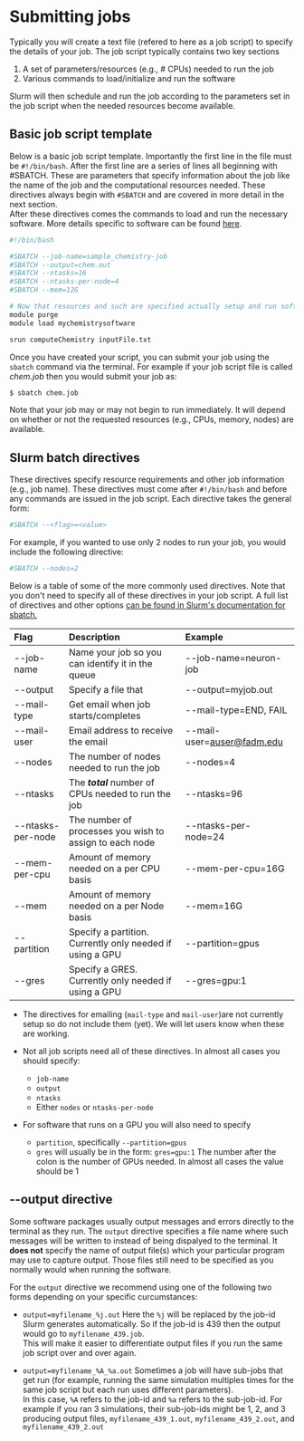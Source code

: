 # Submitting jobs

Typically you will create a text file (refered to here as a job script) to specify the details of your job.  The job script typically contains two key sections

1. A set of parameters/resources (e.g., # CPUs) needed to run the job
2. Various commands to load/initialize and run the software

Slurm will then schedule and run the job according to the parameters set in the job script when the needed resources become available. 

## Basic job script template

Below is a basic job script template.  Importantly the first line in the file must be `#!/bin/bash`.  After the first line are a series of lines all beginning with #SBATCH.  These are parameters
that specify information about the job like the name of the job and the computational resources needed.  These directives always begin with `#SBATCH` and are covered in more detail in the next section.  
After these directives comes the commands to load and run the necessary software.  More details specific to software can be found [here](../software/README.md).

```bash
#!/bin/bash

#SBATCH --job-name=sample_chemistry-job
#SBATCH --output=chem.out
#SBATCH --ntasks=16
#SBATCH --ntasks-per-node=4
#SBATCH --mem=12G

# Now that resources and such are specified actually setup and run software
module purge
module load mychemistrysoftware

srun computeChemistry inputFile.txt
```

Once you have created your script, you can submit your job using the `sbatch` command via the terminal.  For example if your job script file is called *chem.job* then you would submit your job as:

```bash
$ sbatch chem.job
```

Note that your job may or may not begin to run immediately.  It will depend on whether or not the requested resources (e.g., CPUs, memory, nodes) are available.

## Slurm batch directives

These directives specify resource requirements and other job information (e.g., job name). These directives must come after `#!/bin/bash` and before any commands are issued in the job script. 
Each directive takes the general form:

```bash
#SBATCH --<flag>=<value>
```

For example, if you wanted to use only 2 nodes to run your job, you would include the following directive:

```bash
#SBATCH --nodes=2
```

Below is a table of some of the more commonly used directives.  Note that you don't need to specify all of these directives in your job script.
A full list of directives and other options [can be found in Slurm's documentation for sbatch.](https://slurm.schedmd.com/sbatch.html)

| Flag                | Description                                         | Example                    |
| :------------------ | :-------------------------------------------------- | :------------------------- |
| --job-name          | Name your job so you can identify it in the queue   | --job-name=neuron-job      |
| --output            | Specify a file that                                 | --output=myjob.out         |
| --mail-type         | Get email when job starts/completes                 | --mail-type=END, FAIL      |
| --mail-user         | Email address to receive the email                  | --mail-user=auser@fadm.edu |
| --nodes             | The number of nodes needed to run the job           | --nodes=4                  |
| --ntasks            | The ***total*** number of CPUs needed to run the job | --ntasks=96               |
| --ntasks-per-node   | The number of processes you wish to assign to each node | --ntasks-per-node=24   |
| --mem-per-cpu       | Amount of memory needed on a per CPU basis          | --mem-per-cpu=16G          |
| --mem               | Amount of memory needed on a per Node basis         | --mem=16G                  |
| --partition         | Specify a partition. Currently only needed if using a GPU | --partition=gpus     |
| --gres              | Specify a GRES. Currently only needed if using a GPU | --gres=gpu:1              |

- The directives for emailing (`mail-type` and `mail-user`)are not currently setup so do not include them (yet).  We will let users know when these are working.
- Not all job scripts need all of these directives.  In almost all cases you should specify:
  - `job-name`
  - `output`
  - `ntasks`
  - Either `nodes` or `ntasks-per-node`

- For software that runs on a GPU you will also need to specify
  - `partition`, specifically `--partition=gpus`
  - `gres` will usually be in the form: `gres=gpu:1`  The number after the colon is the number of GPUs needed.  In almost all cases the value should be 1

## --output directive

Some software packages usually output messages and errors directly to the terminal as they run.  The `output` directive specifies a file name where such messages will be written to instead of being dispalyed to the terminal.  It **does not** specify the name of output file(s) which your particular program may use to capture output.  Those files still need to be specified as you normally would when running the software.

For the `output` directive we recommend using one of the following two forms depending on your specific curcumstances:

- `output=myfilename_%j.out`  Here the `%j` will be replaced by the job-id Slurm generates automatically.  So if the job-id is 439 then the output would go to `myfilename_439.job`.  
  This will make it easier to differentiate output files if you run the same job script over and over again.

- `output=myfilename_%A_%a.out`  Sometimes a job will have sub-jobs that get run (for example, running the same simulation multiples times for the same job script but each run uses different parameters).  
   In this case, `%A` refers to the job-id and `%a` refers to the sub-job-id.  For example if you ran 3 simulations, their sub-job-ids might be 1, 2, and 3 producing output files, `myfilename_439_1.out`, `myfilename_439_2.out`, and `myfilename_439_2.out`